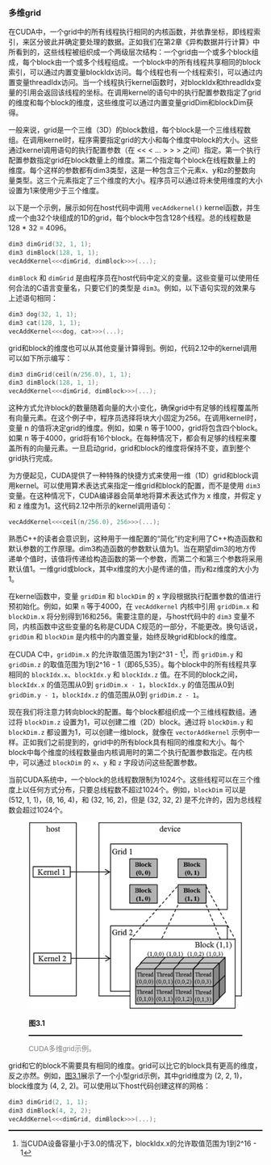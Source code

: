 ### 多维grid

在CUDA中，一个grid中的所有线程执行相同的内核函数，并依靠坐标，即线程索引，来区分彼此并确定要处理的数据。正如我们在第2章《异构数据并行计算》中所看到的，这些线程被组织成一个两级层次结构：一个grid由一个或多个block组成，每个block由一个或多个线程组成。一个block中的所有线程共享相同的block索引，可以通过内置变量blockIdx访问。每个线程也有一个线程索引，可以通过内置变量threadIdx访问。当一个线程执行kernel函数时，对blockIdx和threadIdx变量的引用会返回该线程的坐标。在调用kernel的语句中的执行配置参数指定了grid的维度和每个block的维度，这些维度可以通过内置变量gridDim和blockDim获得。

一般来说，grid是一个三维（3D）的block数组，每个block是一个三维线程数组。在调用kernel时，程序需要指定grid的大小和每个维度中block的大小。这些通过kernel调用语句的执行配置参数（在 << < ... > > > 之间）指定。第一个执行配置参数指定grid在block数量上的维度。第二个指定每个block在线程数量上的维度。每个这样的参数都有dim3类型，这是一种包含三个元素x、y和z的整数向量类型。这三个元素指定了三个维度的大小。程序员可以通过将未使用维度的大小设置为1来使用少于三个维度。

以下是一个示例，展示如何在host代码中调用 `vecAddkernel()` kernel函数，并生成一个由32个块组成的1D的grid，每个block中包含128个线程。总的线程数是128 * 32 = 4096。

```c
dim3 dimGrid(32, 1, 1);
dim3 dimBlock(128, 1, 1);
vecAddKernel<<<dimGrid, dimBlock>>>(...);
```

`dimBlock` 和 `dimGrid` 是由程序员在host代码中定义的变量。这些变量可以使用任何合法的C语言变量名，只要它们的类型是 `dim3`。例如，以下语句实现的效果与上述语句相同：

```c
dim3 dog(32, 1, 1);
dim3 cat(128, 1, 1);
vecAddKernel<<<dog, cat>>>(...);
```

grid和block的维度也可以从其他变量计算得到。例如，代码2.12中的kernel调用可以如下所示编写：

```c
dim3 dimGrid(ceil(n/256.0), 1, 1);
dim3 dimBlock(128, 1, 1);
vecAddKernel<<<dimGrid, dimBlock>>>(...);
```

这种方式允许block的数量随着向量的大小变化，确保grid中有足够的线程覆盖所有向量元素。在这个例子中，程序员选择将块大小固定为256。在调用kernel时，变量 n 的值将决定grid的维度。例如，如果 n 等于1000，grid将包含四个block。如果 n 等于4000，grid将有16个block。在每种情况下，都会有足够的线程来覆盖所有的向量元素。一旦启动grid，grid和block的维度将保持不变，直到整个grid执行完成。

为方便起见，CUDA提供了一种特殊的快捷方式来使用一维（1D）grid和block调用kernel。可以使用算术表达式来指定一维grid和block的配置，而不是使用 `dim3` 变量。在这种情况下，CUDA编译器会简单地将算术表达式作为 x 维度，并假定 y 和 z 维度为1。这代码2.12中所示的kernel调用语句：

```c
vecAddKernel<<<ceil(n/256.0), 256>>>(...);
```

熟悉C++的读者会意识到，这种用于一维配置的“简化”约定利用了C++构造函数和默认参数的工作原理。dim3构造函数的参数默认值为1。当在期望dim3的地方传递单个值时，该值将传递给构造函数的第一个参数，而第二个和第三个参数将采用默认值1。一维grid或block，其中x维度的大小是传递的值，而y和z维度的大小为1。

在kernel函数中，变量 `gridDim` 和 `blockDim` 的 `x` 字段根据执行配置参数的值进行预初始化。例如，如果 `n` 等于4000，在 `vecAddkernel` 内核中引用 `gridDim.x` 和 `blockDim.x` 将分别得到16和256。需要注意的是，与host代码中的 `dim3` 变量不同，内核函数中这些变量的名称是CUDA C规范的一部分，不能更改。换句话说，`gridDim` 和 `blockDim` 是内核中的内置变量，始终反映grid和block的维度。

在CUDA C中，`gridDim.x` 的允许取值范围为1到2^31 - 1[^1]，而 `gridDim.y` 和 `gridDim.z` 的取值范围为1到2^16 - 1（即65,535）。每个block中的所有线程共享相同的 `blockIdx.x`、`blockIdx.y` 和 `blockIdx.z` 值。在不同的block之间，`blockIdx.x` 的值范围从0到 `gridDim.x - 1`，`blockIdx.y` 的值范围从0到 `gridDim.y - 1`，`blockIdx.z` 的值范围从0到 `gridDim.z - 1`。

现在我们将注意力转向block的配置。每个block都组织成一个三维线程数组。通过将 `blockDim.z` 设置为1，可以创建二维（2D）block。通过将 `blockDim.y` 和 `blockDim.z` 都设置为1，可以创建一维block，就像在 `vectorAddkernel` 示例中一样。正如我们之前提到的，grid中的所有block具有相同的维度和大小。每个block中每个维度的线程数量由内核调用时的第二个执行配置参数指定。在内核中，可以通过 `blockDim` 的 `x`、`y` 和 `z` 字段访问这些配置参数。

当前CUDA系统中，一个block的总线程数限制为1024个。这些线程可以在三个维度上以任何方式分布，只要总线程数不超过1024个。例如，`blockDim` 可以是 (512, 1, 1)，(8, 16, 4)，和 (32, 16, 2)，但是 (32, 32, 2) 是不允许的，因为总线程数会超过1024个。

<figure>
    <style>
     hr {
         border: none;
         height: 2px;
         background-color: black;
         margin: 5px auto;
     }
	</style>
    <img id="fig3.1" src="..\pic\chapter3\fig3.1.jpeg">
    <figcaption>
        <p class="no-indent" style="font-weight: bold;">
        图3.1
        </p>
       	<hr style="border: none; height: 2px; background-color: black; margin: 5px auto;">
        <p class="no-indent" style="font-family: 'Arial', 'Helvetica', sans-serif;color: #808080">
            CUDA多维grid示例。
        </p>
    </figcaption>
</figure>

grid和它的block不需要具有相同的维度。grid可以比它的block具有更高的维度，反之亦然。例如，[图3.1](#fig3.1)展示了一个小型grid示例，其中grid维度为 (2, 2, 1)，block维度为 (4, 2, 2)。可以使用以下host代码创建这样的网格：

```c
dim3 dimGrid(2, 1, 1);
dim3 dimBlock(4, 2, 2);
vecAddKernel<<<dimGrid, dimBlock>>>(...);
```











[^1]:当CUDA设备容量小于3.0的情况下，blockIdx.x的允许取值范围为1到2^16 - 1

